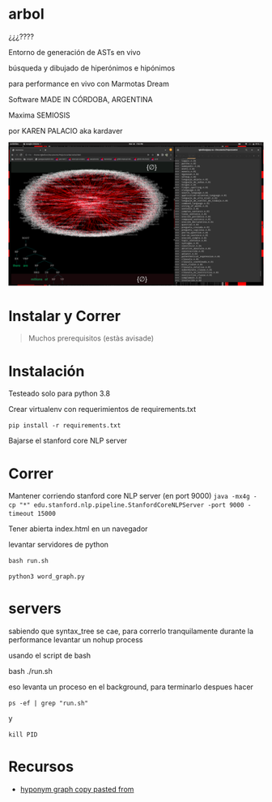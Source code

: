 arbol
============

¿¿¿????

Entorno de generación de ASTs en vivo

búsqueda y dibujado de hiperónimos e hipónimos


para performance en vivo con Marmotas Dream

Software MADE IN CÓRDOBA, ARGENTINA

Maxima SEMIOSIS

por KAREN PALACIO aka kardaver

![lenguaje](./language.png)


# Instalar y Correr

> Muchos prerequisitos (estàs avisade)

# Instalación

Testeado solo para python 3.8

Crear virtualenv con requerimientos de requirements.txt

`
pip install -r requirements.txt
`

Bajarse el stanford core NLP server

# Correr


Mantener corriendo stanford core NLP  server (en port 9000)
`
java -mx4g -cp "*" edu.stanford.nlp.pipeline.StanfordCoreNLPServer -port 9000 -timeout 15000
` 

Tener abierta index.html en un navegador

levantar servidores de python

`
bash run.sh
`

`
python3 word_graph.py
`

# servers

sabiendo que syntax_tree se cae, para correrlo tranquilamente durante la performance levantar un nohup process

usando el script de bash

bash ./run.sh

eso levanta un proceso en el background, para terminarlo despues hacer

`
ps -ef | grep "run.sh"
`

y 

`
kill PID
`


# Recursos

* [hyponym graph copy pasted from](https://stackoverflow.com/questions/39824133/networkx-and-wordnet)
